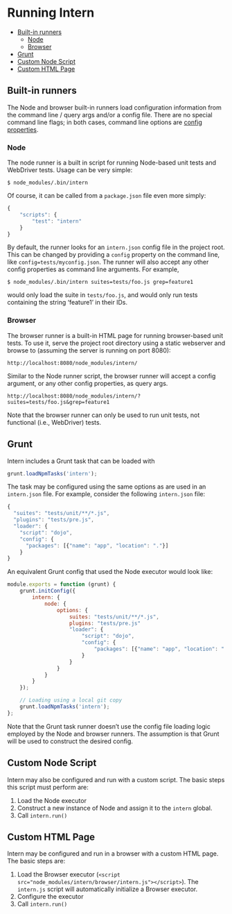 # Running Intern

<!-- vim-markdown-toc GFM -->
* [Built-in runners](#built-in-runners)
    * [Node](#node)
    * [Browser](#browser)
* [Grunt](#grunt)
* [Custom Node Script](#custom-node-script)
* [Custom HTML Page](#custom-html-page)

<!-- vim-markdown-toc -->

## Built-in runners

The Node and browser built-in runners load configuration information from the command line / query args and/or a config
file. There are no special command line flags; in both cases, command line options are [config
properties](configuration.md#properties).

### Node

The node runner is a built in script for running Node-based unit tests and WebDriver tests. Usage can be very simple:

    $ node_modules/.bin/intern

Of course, it can be called from a `package.json` file even more simply:

```js
{
    "scripts": {
        "test": "intern"
    }
}
```

By default, the runner looks for an `intern.json` config file in the project root. This can be changed by providing a
`config` property on the command line, like `config=tests/myconfig.json`. The runner will also accept any other config
properties as command line arguments. For example,

    $ node_modules/.bin/intern suites=tests/foo.js grep=feature1

would only load the suite in `tests/foo.js`, and would only run tests containing the string ‘feature1’ in their IDs.

### Browser

The browser runner is a built-in HTML page for running browser-based unit tests. To use it, serve the project root
directory using a static webserver and browse to (assuming the server is running on port 8080):

    http://localhost:8080/node_modules/intern/

Similar to the Node runner script, the browser runner will accept a config argument, or any other config properties, as
query args.

    http://localhost:8080/node_modules/intern/?suites=tests/foo.js&grep=feature1

Note that the browser runner can only be used to run unit tests, not functional (i.e., WebDriver) tests.

## Grunt

Intern includes a Grunt task that can be loaded with

```js
grunt.loadNpmTasks('intern');
```

The task may be configured using the same options as are used in an `intern.json` file. For example, consider the
following `intern.json` file:

```js
{
  "suites": "tests/unit/**/*.js",
  "plugins": "tests/pre.js",
  "loader": {
    "script": "dojo",
    "config": {
      "packages": [{"name": "app", "location": "."}]
    }
}
```

An equivalent Grunt config that used the Node executor would look like:

```js
module.exports = function (grunt) {
    grunt.initConfig({
        intern: {
            node: {
                options: {
                    suites: "tests/unit/**/*.js",
                    plugins: "tests/pre.js"
                    "loader": {
                        "script": "dojo",
                        "config": {
                            "packages": [{"name": "app", "location": "."}]
                        }
                    }
                }
            }
        }
    });

    // Loading using a local git copy
    grunt.loadNpmTasks('intern');
};
```

Note that the Grunt task runner doesn’t use the config file loading logic employed by the Node and browser runners. The
assumption is that Grunt will be used to construct the desired config.

## Custom Node Script

Intern may also be configured and run with a custom script. The basic steps this script must perform are:

1. Load the Node executor
2. Construct a new instance of Node and assign it to the `intern` global.
3. Call `intern.run()`

## Custom HTML Page

Intern may be configured and run in a browser with a custom HTML page. The basic steps are:

1. Load the Browser executor (`<script src="node_modules/intern/browser/intern.js"></script>`). The `intern.js` script
   will automatically initialize a Browser executor.
2. Configure the executor
3. Call `intern.run()`
